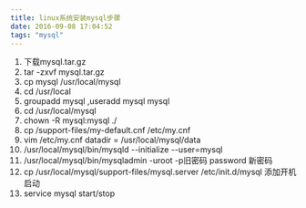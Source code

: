 ```yaml
---
title: linux系统安装mysql步骤
date: 2016-09-08 17:04:52
tags: "mysql"
---
```

1. 下载mysql.tar.gz
2. tar -zxvf mysql.tar.gz
3. cp mysql /usr/local/mysql
4. cd /usr/local
5. groupadd mysql ,useradd mysql mysql
6. cd /usr/local/mysql
7. chown -R mysql:mysql ./
8. cp /support-files/my-default.cnf /etc/my.cnf
9. vim /etc/my.cnf 
	datadir = /usr/local/mysql/data
10. /usr/local/mysql/bin/mysqld --initialize --user=mysql
11. /usr/local/mysql/bin/mysqladmin -uroot -p旧密码 password 新密码
12. cp /usr/local/mysql/support-files/mysql.server /etc/init.d/mysql 添加开机启动
13. service mysql start/stop
